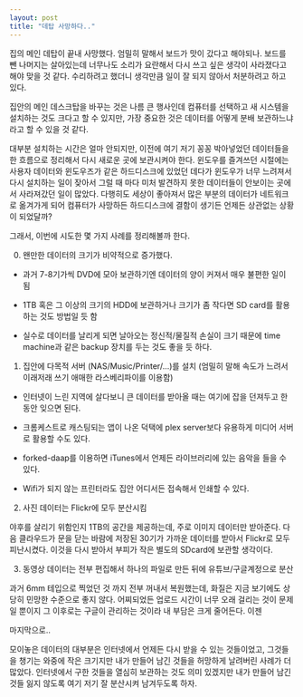 ```yaml
---
layout: post
title: "데탑 사망하다.."
---
```



집의 메인 데탑이 끝내 사망했다. 엄밀히 말해서 보드가 맛이 갔다고 해야되나. 보드를 뺀 나머지는 살아있는데 너무나도 소리가 요란해서 다시 쓰고 싶은 생각이 사라졌다고 해야 맞을 것 같다. 수리하려고 했더니 생각만큼 일이 잘 되지 않아서 처분하려고 하고 있다.




집안의 메인 데스크탑을 바꾸는 것은 나름 큰 행사인데 컴퓨터를 선택하고 새 시스템을 설치하는 것도 크다고 할 수 있지만, 가장 중요한 것은 데이터를 어떻게 분배 보관하느냐라고 할 수 있을 것 같다.




대부분 설치하는 시간은 얼마 안되지만, 이전에 여기 저기 꽁꽁 박아넣었던 데이터들을 한 흐름으로 정리해서 다시 새로운 곳에 보관시켜야 한다. 윈도우를 즐겨쓰던 시절에는 사용자 데이터와 윈도우즈가 같은 하드디스크에 있었던 데다가 윈도우가 너무 느려져서 다시 설치하는 일이 잦아서 그럴 때 마다 미처 발견하지 못한 데이터들이 안보이는 곳에서 사라져갔던 일이 많았다. 다행히도 세상이 좋아져서 많은 부분의 데이터가 네트워크로 옮겨가게 되어 컴퓨터가 사망하든 하드디스크에 결함이 생기든 언제든 상관없는 상황이 되었달까?




그래서, 이번에 시도한 몇 가지 사례를 정리해볼까 한다.




0) 왠만한 데이터의 크기가 비약적으로 증가했다.

- 과거 7-8기가씩 DVD에 모아 보관하기엔 데이터의 양이 커져서 매우 불편한 일이 됨

- 1TB 혹은 그 이상의 크기의 HDD에 보관하거나 크기가 좀 작다면 SD card를 활용하는 것도 방법일 듯 함

- 실수로 데이터를 날리게 되면 날아오는 정신적/물질적 손실이 크기 때문에 time machine과 같은 backup 장치를 두는 것도 좋을 듯 하다.




1) 집안에 다목적 서버 (NAS/Music/Printer/...)를 설치 (엄밀히 말해 속도가 느려서 이래저래 쓰기 애매한 라스베리파이를 이용함)

- 인터넷이 느린 지역에 살다보니 큰 데이터를 받아올 때는 여기에 잡을 던져두고 한동안 잊으면 된다. 

- 크롬케스트로 캐스팅되는 앱이 나온 덕택에 plex server보다 유용하게 미디어 서버로 활용할 수도 있다.

- forked-daap를 이용하면 iTunes에서 언제든 라이브러리에 있는 음악을 들을 수 있다.

- Wifi가 되지 않는 프린터라도 집안 어디서든 접속해서 인쇄할 수 있다.




2) 사진 데이터는 Flickr에 모두 분산시킴




야후를 살리기 위함인지 1TB의 공간을 제공하는데, 주로 이미지 데이터만 받아준다. 다음 클라우드가 문을 닫는 바람에 저장된 30기가 가까운 데이터를 받아서 Flickr로 모두 피난시켰다. 이것을 다시 받아서 부피가 작은 별도의 SDcard에 보관할 생각이다.




3) 동영상 데이터는 전부 편집해서 하나의 파일로 만든 뒤에 유튜브/구글계정으로 분산




과거 6mm 테입으로 찍었던 것 까지 전부 꺼내서 복원했는데, 화질은 지금 보기에도 상당히 민망한 수준으로 좋지 않다. 어찌되었든 업로드 시간이 너무 오래 걸리는 것이 문제일 뿐이지 그 이후로는 구글이 관리하는 것이라 내 부담은 크게 줄어든다. 이젠 




마지막으로..




모이놓은 데이터의 대부분은 인터넷에서 언제든 다시 받을 수 있는 것들이었고, 그것들을 챙기는 와중에 작은 크기지만 내가 만들어 남긴 것들을 허망하게 날려버린 사례가 더 많았다. 인터넷에서 구한 것들을 열심히 보관하는 것도 의미 있겠지만 내가 만들어 남긴 것들 잃지 않도록 여기 저기 잘 분산시켜 남겨두도록 하자. 






